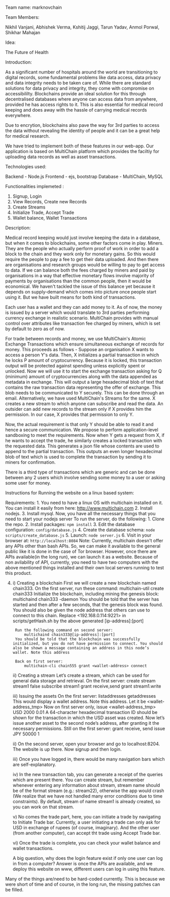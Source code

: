 Team name: marknovchain

Team Members:

Nikhil Vanjani, Abhishek Verma, Kshitij Jaggi, Tarun Yadav, Anmol Porwal, Shikhar Mahajan

Idea: 

The Future of Health

Introduction:

As a significant number of hospitals around the world are transitioning to digital records, some fundamental problems like data access, data privacy and data integrity needs to be taken care of. While there are standard solutions for data privacy and integrity, they come with compromise on accessibililty. Blockchains provide an ideal solution for this through decentralised databases where anyone can access data from anywhere, provided he has access rights to it. This is also essential for medical record keeping and does away with the hassle of carrying medical records everywhere. 

Due to encrytion, blockchains also pave the way for 3rd parties to access the data without revealing the identity of people and it can be a great help for medical research. 

We have tried to implement both of these features in our web-app. Our application is based on MultiChain platform which provides the faciltiy for uploading data records as well as asset transactions.

Technologies used:

Backend -  Node.js
Frontend - ejs, bootstrap 
Database - MultiChain, MySQL

Functionalities implemeted : 

1. Signup, Login
2. View Records, Create new Records
3. Create Streams
4. Initialize Trade, Accept Trade
5. Wallet balance, Wallet Transactions

Description:

Medical record keeping would just involve keeping the data in a database, but when it comes to blockchains, some other factors come in play. Miners. They are the people who actually perform proof of work in order to add a block to the chain and they work only for monetary gains. So this would require the people to pay a fee to get their data uploaded. And then there are organisations and research groups would be willing to pay to get access to data. If we can balance both the fees charged by miners and paid by organisations in a way that effective monetary flows involve majority of payments by organisations than the common people, then it would be economical. We haven't tackled the issue of this balance yet because it depends on supply-demand which comes into picture once people start using it. But we have built means for both kind of transactions.

Each user has a wallet and they can add money to it. As of now, the money is issued by a server which would translate to 3rd parties performing currency exchange in realistic scenario. MultiChain provides with manual control over attributes like transaction fee charged by miners, which is set by default to zero as of now.

For trade between records and money, we use MultiChain's Atomic Exchange Transactions which ensure simultaneous exchange of records for money. This proceeds as follows - Suppose an organisation X wants to access a person Y's data. Then, X initializes a partial transaction in which he locks P amount of cryptocurrency. Because it is locked, this transaction output will be protected against spending unless explicitly spent or unlocked. Now we will use it to start the exchange transaction asking for Q (minimum) amount of cryptocurrencies along with the data appended as metadata in exchange. This will output a large hexadecimal blob of text that contains the raw transaction data representing the offer of exchange. This blob needs to be communicated to Y securely. This can be done through an email. Alternatively, we have used MultiChain's Streams for the same. X creates a new stream to which anyone can subscribe and read the data. An outsider can add new records to the stream only if X provides him the permission. In our case, X provides that permission to only Y. 

Now, the actual requirement is that only Y should be able to read it and hence a secure communication. We propose to perform application-level sandboxing to meet the requirements. Now when Y gets a request from X, if he wants to accept the trade, he similarly creates a locked transaction with the requested data. This generates a json file whose contents are used to append to the partial transaction. This outputs an even longer hexadecimal blob of text which is used to complete the transaction by sending it to miners for confirmation. 

There is a third type of transactions which are generic and can be done between any 2 users which involve sending some money to a user or asking some user for money. 


Instructions for Running the website on a linux based system:

Requirements: 1. You need to have a linux OS with multichain installed on it. You can install it easily from here: http://www.multichain.com
2. Install nodejs.
3. Install mysql.
Now, you have all the necessary things that you need to start your nodejs server
To run the server, do the following:
	1. Clone the repo.
	2. Install packages: `npm install`
	3. Edit the database configuration: `config/database.js`
	4. Create the database schema: `node scripts/create_database.js`
	5. Launch: `node server.js`
	6. Visit in your browser at: `http://localhost:8084`
Note: Currently, multichain doesn't offer any APIs other than bash APIs. So, we can make it available to the general public like it is done in the case of Tor browser. However, once there are APIs available(in the long run), we can launch it as a website. Because of non avilability of API, currently, you need to have two computers with the above mentioned things installed and their own local servers running to test this product.

4.
	i) Creating a blockchain
		First we will create a new blockchain named chain333. On the first server, run these command:
		multichain-util create chain333
		Initialize the blockchain, including mining the genesis block:
		multichaind chain333 -daemon
		You should be told that the server has started and then after a few seconds, that the genesis block was found. You should also be given the node address that others can use to connect to this chain.
		Replace <192.168.0.114:9221> in scripts/getHash.sh by the above generated [ip-address]:[port]

		Run the following command on second server:
			multichaind chain333@[ip-address]:[port]
		You should be told that the blockchain was successfully initialized, but you do not have permission to connect. You should also be shown a message containing an address in this node’s wallet. Note this address

		Back on first server:
			multichain-cli chain555 grant <wallet-address> connect  

	ii) Creating a stream
			Let’s create a stream, which can be used for general data storage and retrieval. On the first server:
			create stream stream1 false
			subscribe stream1
			grant <wallet-address> receive,send
			grant <wallet-address> stream1.write

	iii) Issuing the assets
			On the first server:
			listaddresses
			getaddresses
			This would display a wallet address. Note this address. Let it be <wallet-address_tmp>
			Now on first server only,
			issue <wallet-address_tmp> USD 2000 0.01
			A 64-character hexadecimal transaction ID should be shown for the transaction in which the USD asset was created.
			Now let’s issue another asset to the second node’s address, after granting it the necessary permissions. Still on the first server:
			grant <wallet-address> receive, send
			issue <wallet-address> JPY 50000 1


	ii) On the second server, open your browser and go to localhost:8204. The website is up there.
		Now signup and then login.

	iii) Once you have logged in, there would be many navigation bars which are self-explanatory. 

	iv) In the new transaction tab, you can generate a receipt of the queries which are present there. You can create stream, but remember whenever entering any information about stream, stream name should be of the format stream<some number> (e.g.: stream22), otherwise the app would crash (We realize that we have not handled many error conditions due to time constraints). By default, stream of name stream1 is already created, so you can work on that stream.

	v) No comes the trade part, here, you can initiate a trade by navigating to Initiate Trade bar. Currently, a user initiating a trade can only ask for USD in exchange of rupees (of course, imaginary). And the other user (from another computer), can accept tht trade using Accept Trade bar.

	vi) Once the trade is complete, you can check your wallet balance and wallet transactions. 


	A big question, why does the login feature exist if only one user can log in from a computer? Answer is once the APIs are available, and we deploy this website on www, different users can log in using this feature.

Many of the things are/need to be hard-coded currently. This is because we were short of time and of course, in the long run, the missing patches can be filled.








